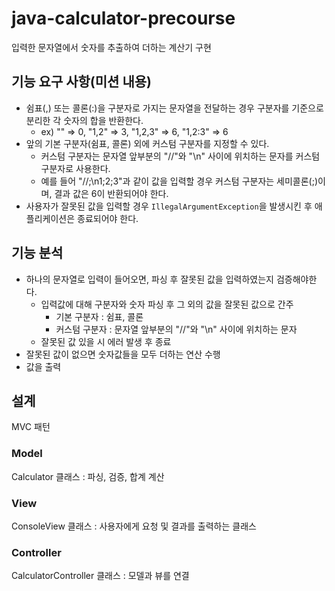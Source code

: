 # java-calculator-precourse
입력한 문자열에서 숫자를 추출하여 더하는 계산기 구현

## 기능 요구 사항(미션 내용)
* 쉼표(,) 또는 콜론(:)을 구분자로 가지는 문자열을 전달하는 경우 구분자를 기준으로 분리한 각 숫자의 합을 반환한다.
    * ex) "" => 0, "1,2" => 3, "1,2,3" => 6, "1,2:3" => 6
* 앞의 기본 구분자(쉼표, 콜론) 외에 커스텀 구분자를 지정할 수 있다.
    * 커스텀 구분자는 문자열 앞부분의 "//"와 "\n" 사이에 위치하는 문자를 커스텀 구분자로 사용한다.
    * 예를 들어 "//;\n1;2;3"과 같이 값을 입력할 경우 커스텀 구분자는 세미콜론(;)이며, 결과 값은 6이 반환되어야 한다.
* 사용자가 잘못된 값을 입력할 경우 `IllegalArgumentException`을 발생시킨 후 애플리케이션은 종료되어야 한다.

## 기능 분석
* 하나의 문자열로 입력이 들어오면, 파싱 후 잘못된 값을 입력하였는지 검증해야한다.
    * 입력값에 대해 구분자와 숫자 파싱 후 그 외의 값을 잘못된 값으로 간주
        * 기본 구분자 : 쉼표, 콜론
        * 커스텀 구분자 : 문자열 앞부분의 "//"와 "\n" 사이에 위치하는 문자 
    * 잘못된 값 있을 시 에러 발생 후 종료
* 잘못된 값이 없으면 숫자값들을 모두 더하는 연산 수행
* 값을 출력

## 설계
MVC 패턴
### Model
Calculator 클래스 : 파싱, 검증, 합계 계산
### View
ConsoleView 클래스 : 사용자에게 요청 및 결과를 출력하는 클래스
### Controller
CalculatorController 클래스 : 모델과 뷰를 연결
